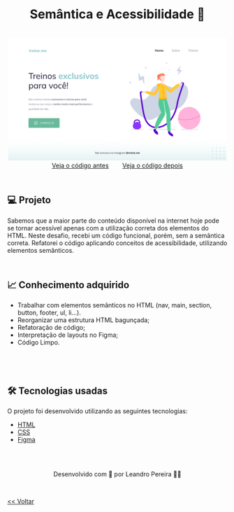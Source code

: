 <h1 align="center">Semântica e Acessibilidade 👥</h1>

<br>


<div align="center">
    <img src="./semantica_acessibilidade.png" style="width:500px;"> <br>   
    <a href="https://github.com/oleandropereira/EXPLORER/tree/main/level02/stage02/desafios/desafio03_corrigindo_semantica_e_acessibilidade/antes"> Veja o código antes</a> <span>&nbsp&nbsp&nbsp&nbsp&nbsp&nbsp</span>
    <a href="https://github.com/oleandropereira/EXPLORER/tree/main/level02/stage02/desafios/desafio03_corrigindo_semantica_e_acessibilidade/depois"> Veja o código depois</a>
</div>


<br>
<h1>

<h2> 💻 Projeto </h2>
Sabemos que a maior parte do conteúdo disponível na internet hoje pode se tornar acessível apenas com
a utilização correta dos elementos do HTML. Neste desafio, recebi um código funcional, porém, sem
a semântica correta. Refatorei o código aplicando conceitos de acessibilidade, utilizando elementos semânticos.
<br>
<br>
<h1>

<h2> 📈 Conhecimento adquirido </h2>

* Trabalhar com elementos semânticos no HTML (nav, main, section, button, footer, ul, li...).
* Reorganizar uma estrutura HTML bagunçada;
* Refatoração de código;
* Interpretação de layouts no Figma;
* Código Limpo.

<br>
<br>
<h1>

<h2> 🛠 Tecnologias usadas </h2>

O projeto foi desenvolvido utilizando as seguintes tecnologias:

- [HTML](https://www.w3schools.com/html/)
- [CSS](https://www.w3schools.com/css/default.asp)
- [Figma](https://www.figma.com/design/)

<br>
<br>

<p align="center"> Desenvolvido com 💜 por Leandro Pereira ✌🏽 <p>

<br>

<a href="../README.md"><< Voltar</a>
